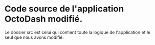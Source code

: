 # Code source de l'application OctoDash modifié.
Le dossier src est celui qui contient toute la logique de l'application et le seul que nous avons modifié.
